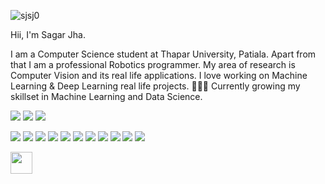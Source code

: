 <p align="left"> <img src="https://komarev.com/ghpvc/?username=sjsj0&label=Profile%20views&color=0e75b6&style=flat" alt="sjsj0" /> </p>
Hii, I'm Sagar Jha.

I am a Computer Science student at Thapar University, Patiala. Apart from that I am a professional Robotics programmer. My area of research is Computer Vision and its real life applications. I love working on Machine Learning & Deep Learning real life projects.
👨🏽‍💻 Currently growing my skillset in Machine Learning and Data Science.

<!---Contact--->
<p float="left">
    <a href='https://www.linkedin.com/in/sagarjha18/'>
    <img src="https://img.shields.io/badge/LinkedIn-0077B5?style=for-the-badge&logo=linkedin&logoColor=white"></a> 
    <a href='https://www.instagram.com/sagar.jha/'>
    <img src="https://img.shields.io/badge/Instagram-E4405F?style=for-the-badge&logo=instagram&logoColor=white" /></a> 
    <a href='mailto:sagarjha18@gmail.com'>
    <img src="https://img.shields.io/badge/Gmail-D14836?style=for-the-badge&logo=gmail&logoColor=white" /></a> 
</p>

<!---Skills--->
<p float="left">
    <img src="https://img.shields.io/badge/C%2B%2B-00599C?style=for-the-badge&logo=c%2B%2B&logoColor=white">
    <img src="https://img.shields.io/badge/React-20232A?style=for-the-badge&logo=react&logoColor=61DAFB">
    <img src="https://img.shields.io/badge/Django-092E20?style=for-the-badge&logo=django&logoColor=white">
    <img src="https://img.shields.io/badge/Python-14354C?style=for-the-badge&logo=python&logoColor=white" />
    <img src="https://img.shields.io/badge/PyTorch-%23EE4C2C.svg?style=for-the-badge&logo=PyTorch&logoColor=white" />
    <img src="https://img.shields.io/badge/TensorFlow%20-%23FF6F00.svg?&style=for-the-badge&logo=TensorFlow&logoColor=white"/>
    <img src="https://img.shields.io/badge/-Raspberry%20Pi-C51A4A?style=for-the-badge&logo=Raspberry-Pi"/>
    <img src="https://img.shields.io/badge/Jupyter%20-%23F37626.svg?&style=for-the-badge&logo=Jupyter&logoColor=white"/>
    <img src="https://img.shields.io/badge/SQLite-07405E?style=for-the-badge&logo=sqlite&logoColor=white">
    <img src="https://img.shields.io/badge/MongoDB-4EA94B?style=for-the-badge&logo=mongodb&logoColor=white" />
    <img src="https://img.shields.io/badge/JavaScript-F7DF1E?style=for-the-badge&logo=javascript&logoColor=black">

</p>

<!---Education & Work--->
<p float="left">
    <img src="https://imdcdn-w0vwwgyt12rypz.netdna-ssl.com/wp-content/uploads/2020/07/FANUC-logo.png" height="35"/>
</p>
